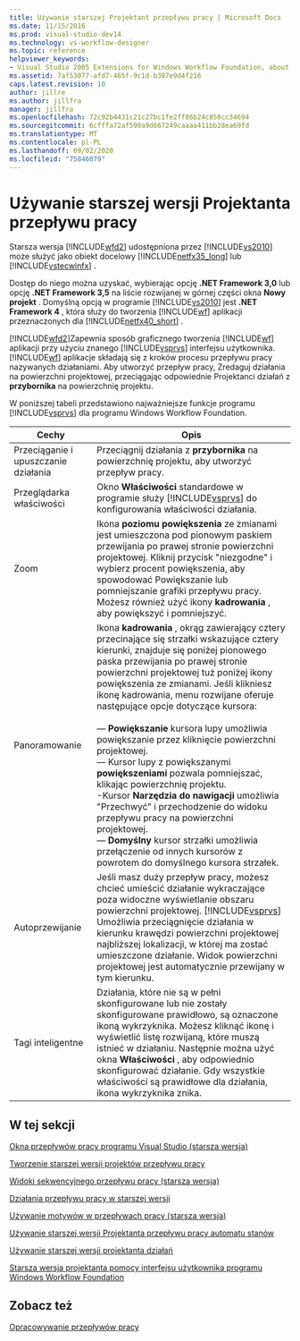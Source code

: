 ```yaml
---
title: Używanie starszej Projektant przepływu pracy | Microsoft Docs
ms.date: 11/15/2016
ms.prod: visual-studio-dev14
ms.technology: vs-workflow-designer
ms.topic: reference
helpviewer_keywords:
- Visual Studio 2005 Extensions for Windows Workflow Foundation, about
ms.assetid: 7af53077-afd7-465f-9c1d-b387e9d4f216
caps.latest.revision: 10
author: jillre
ms.author: jillfra
manager: jillfra
ms.openlocfilehash: 72c92b4431c21c27bc1fe2ff86b24c850cc34694
ms.sourcegitcommit: 6cfffa72af599a9d667249caaaa411bb28ea69fd
ms.translationtype: MT
ms.contentlocale: pl-PL
ms.lasthandoff: 09/02/2020
ms.locfileid: "75846079"
---
```

# <a name="using-the-legacy-workflow-designer"></a>Używanie starszej wersji Projektanta przepływu pracy
Starsza wersja [!INCLUDE[wfd2](../includes/wfd2-md.md)] udostępniona przez [!INCLUDE[vs2010](../includes/vs2010-md.md)] może służyć jako obiekt docelowy [!INCLUDE[netfx35_long](../includes/netfx35-long-md.md)] lub [!INCLUDE[vstecwinfx](../includes/vstecwinfx-md.md)] .

 Dostęp do niego można uzyskać, wybierając opcję **.NET Framework 3,0** lub opcję **.NET Framework 3,5** na liście rozwijanej w górnej części okna **Nowy projekt** . Domyślną opcją w programie [!INCLUDE[vs2010](../includes/vs2010-md.md)] jest **.NET Framework 4** , która służy do tworzenia [!INCLUDE[wf](../includes/wf-md.md)] aplikacji przeznaczonych dla [!INCLUDE[netfx40_short](../includes/netfx40-short-md.md)] .

 [!INCLUDE[wfd2](../includes/wfd2-md.md)]Zapewnia sposób graficznego tworzenia [!INCLUDE[wf](../includes/wf-md.md)] aplikacji przy użyciu znanego [!INCLUDE[vsprvs](../includes/vsprvs-md.md)] interfejsu użytkownika. [!INCLUDE[wf](../includes/wf-md.md)] aplikacje składają się z kroków procesu przepływu pracy nazywanych działaniami. Aby utworzyć przepływ pracy, Zredaguj działania na powierzchni projektowej, przeciągając odpowiednie Projektanci działań z **przybornika** na powierzchnię projektu.

 W poniższej tabeli przedstawiono najważniejsze funkcje programu [!INCLUDE[vsprvs](../includes/vsprvs-md.md)] dla programu Windows Workflow Foundation.

|Cechy|Opis|
|-------------|-----------------|
|Przeciąganie i upuszczanie działania|Przeciągnij działania z **przybornika** na powierzchnię projektu, aby utworzyć przepływ pracy.|
|Przeglądarka właściwości|Okno **Właściwości** standardowe w programie służy [!INCLUDE[vsprvs](../includes/vsprvs-md.md)] do konfigurowania właściwości działania.|
|Zoom|Ikona **poziomu powiększenia** ze zmianami jest umieszczona pod pionowym paskiem przewijania po prawej stronie powierzchni projektowej. Kliknij przycisk "niezgodne" i wybierz procent powiększenia, aby spowodować Powiększanie lub pomniejszanie grafiki przepływu pracy. Możesz również użyć ikony **kadrowania** , aby powiększyć i pomniejszyć.|
|Panoramowanie|Ikona **kadrowania** , okrąg zawierający cztery przecinające się strzałki wskazujące cztery kierunki, znajduje się poniżej pionowego paska przewijania po prawej stronie powierzchni projektowej tuż poniżej ikony powiększenia ze zmianami. Jeśli klikniesz ikonę kadrowania, menu rozwijane oferuje następujące opcje dotyczące kursora:<br /><br /> — **Powiększanie** kursora lupy umożliwia powiększanie przez kliknięcie powierzchni projektowej.<br />— Kursor lupy z powiększanymi **powiększeniami** pozwala pomniejszać, klikając powierzchnię projektu.<br />-Kursor **Narzędzia do nawigacji** umożliwia "Przechwyć" i przechodzenie do widoku przepływu pracy na powierzchni projektowej.<br />— **Domyślny** kursor strzałki umożliwia przełączenie od innych kursorów z powrotem do domyślnego kursora strzałek.|
|Autoprzewijanie|Jeśli masz duży przepływ pracy, możesz chcieć umieścić działanie wykraczające poza widoczne wyświetlanie obszaru powierzchni projektowej. [!INCLUDE[vsprvs](../includes/vsprvs-md.md)] Umożliwia przeciągnięcie działania w kierunku krawędzi powierzchni projektowej najbliższej lokalizacji, w której ma zostać umieszczone działanie. Widok powierzchni projektowej jest automatycznie przewijany w tym kierunku.|
|Tagi inteligentne|Działania, które nie są w pełni skonfigurowane lub nie zostały skonfigurowane prawidłowo, są oznaczone ikoną wykrzyknika. Możesz kliknąć ikonę i wyświetlić listę rozwijaną, które muszą istnieć w działaniu. Następnie można użyć okna **Właściwości** , aby odpowiednio skonfigurować działanie. Gdy wszystkie właściwości są prawidłowe dla działania, ikona wykrzyknika znika.|

## <a name="in-this-section"></a>W tej sekcji
 [Okna przepływów pracy programu Visual Studio (starsza wersja)](../workflow-designer/visual-studio-workflow-windows-legacy.md)

 [Tworzenie starszej wersji projektów przepływu pracy](../workflow-designer/creating-legacy-workflow-projects.md)

 [Widoki sekwencyjnego przepływu pracy (starsza wersja)](../workflow-designer/sequential-workflow-views-legacy.md)

 [Działania przepływu pracy w starszej wersji](../workflow-designer/legacy-workflow-activities.md)

 [Używanie motywów w przepływach pracy (starsza wersja)](../workflow-designer/using-themes-in-workflows-legacy.md)

 [Używanie starszej wersji Projektanta przepływu pracy automatu stanów](../workflow-designer/using-the-legacy-state-machine-workflow-designer.md)

 [Używanie starszej wersji projektanta działań](../workflow-designer/using-the-legacy-activity-designer.md)

 [Starsza wersja projektanta pomocy interfejsu użytkownika programu Windows Workflow Foundation](../workflow-designer/legacy-designer-for-windows-workflow-foundation-ui-help.md)

## <a name="see-also"></a>Zobacz też
 [Opracowywanie przepływów pracy](https://msdn2.microsoft.com/library/bb628448.aspx)
